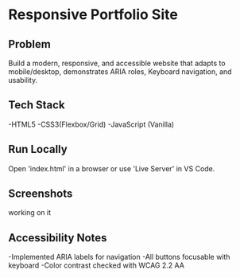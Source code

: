 ﻿# Responsive Portfolio Site
## Problem
Build a modern, responsive, and accessible website that adapts to mobile/desktop, demonstrates ARIA roles, Keyboard navigation, and usability.
## Tech Stack
-HTML5
-CSS3(Flexbox/Grid)
-JavaScript (Vanilla)
## Run Locally
Open 'index.html' in a browser or use 'Live Server' in VS Code.
## Screenshots
working on it
## Accessibility Notes
-Implemented ARIA labels for navigation
-All buttons focusable with keyboard
-Color contrast checked with WCAG 2.2 AA
